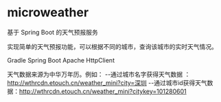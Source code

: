 # microweather
基于 Spring Boot 的天气预报服务

实现简单的天气预报功能，可以根据不同的城市，查询该城市的实时天气情况。

Gradle 
Spring Boot 
Apache HttpClient 

天气数据来源为中华万年历。例如：
--通过城市名字获得天气数据 ：http://wthrcdn.etouch.cn/weather_mini?city=深圳
--通过城市id获得天气数据：http://wthrcdn.etouch.cn/weather_mini?citykey=101280601
